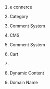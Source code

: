 1. e connerce
2. Category
3. Comment System
4. CMS
5. Comment System
6. Cart
7. 
8. Dynamic Content

4. Domain Name
